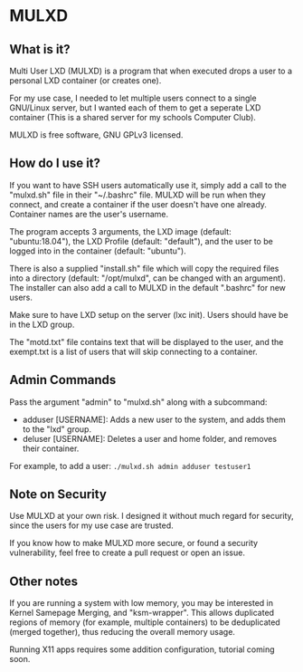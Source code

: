 # MULXD

## What is it?
Multi User LXD (MULXD) is a program that when executed drops a user to a personal LXD container (or creates one).

For my use case, I needed to let multiple users connect to a single GNU/Linux server, but I wanted each of them to get a seperate LXD container (This is a shared server for my schools Computer Club).

MULXD is free software, GNU GPLv3 licensed.

## How do I use it?
If you want to have SSH users automatically use it, simply add a call to the "mulxd.sh" file in their "~/.bashrc" file. MULXD will be run when they connect, and create a container if the user doesn't have one already. Container names are the user's username.

The program accepts 3 arguments, the LXD image (default: "ubuntu:18.04"), the LXD Profile (default: "default"), and the user to be logged into in the container (default: "ubuntu"). 

There is also a supplied "install.sh" file which will copy the required files into a directory (default: "/opt/mulxd", can be changed with an argument). The installer can also add a call to MULXD in the default ".bashrc" for new users.

Make sure to have LXD setup on the server (lxc init). Users should have be in the LXD group.

The "motd.txt" file contains text that will be displayed to the user, and the exempt.txt is a list of users that will skip connecting to a container.

## Admin Commands
Pass the argument "admin" to "mulxd.sh" along with a subcommand:
* adduser [USERNAME]: Adds a new user to the system, and adds them to the "lxd" group.
* deluser [USERNAME]: Deletes a user and home folder, and removes their container.

For example, to add a user: 
```./mulxd.sh admin adduser testuser1```

## Note on Security
Use MULXD at your own risk. I designed it without much regard for security, since the users for my use case are trusted.

If you know how to make MULXD more secure, or found a security vulnerability, feel free to create a pull request or open an issue.

## Other notes
If you are running a system with low memory, you may be interested in Kernel Samepage Merging, and "ksm-wrapper". This allows duplicated regions of memory (for example, multiple containers) to be deduplicated (merged together), thus reducing the overall memory usage.

Running X11 apps requires some addition configuration, tutorial coming soon.
